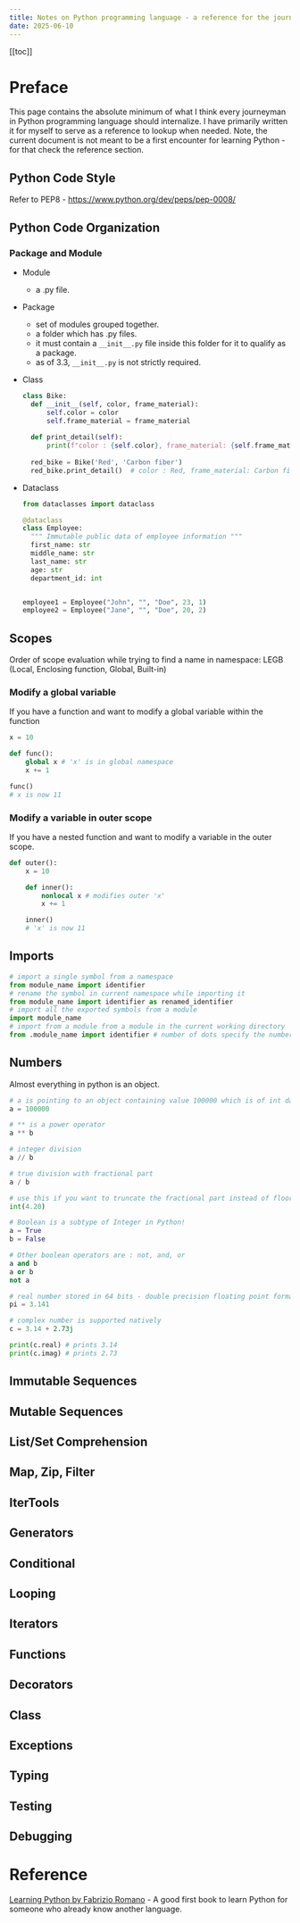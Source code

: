 ```yaml
---
title: Notes on Python programming language - a reference for the journeyman
date: 2025-06-10
---
```


[[toc]]

# Preface

This page contains the absolute minimum of what I think every journeyman in Python programming language should internalize. I have primarily written it for myself to serve as a reference to lookup when needed. Note, the current document is not meant to be a first encounter for learning Python - for that check the reference section.

## Python Code Style

Refer to PEP8 - https://www.python.org/dev/peps/pep-0008/

## Python Code Organization

### Package and Module

* Module
  * a .py file.
* Package
  * set of modules grouped together.
  * a folder which has .py files.
  * it must contain a `__init__.py` file inside this folder for it to qualify as a package.
  * as of 3.3, `__init__.py` is not strictly required.
* Class
  
  ```python
  class Bike:
    def __init__(self, color, frame_material):
        self.color = color
        self.frame_material = frame_material
    
    def print_detail(self):
        print(f"color : {self.color}, frame_material: {self.frame_material}")
    
    red_bike = Bike('Red', 'Carbon fiber')
    red_bike.print_detail()  # color : Red, frame_material: Carbon fiber
  ```  
* Dataclass

  ```python
  from dataclasses import dataclass

  @dataclass
  class Employee:
    """ Immutable public data of employee information """
    first_name: str
    middle_name: str
    last_name: str
    age: str
    department_id: int


  employee1 = Employee("John", "", "Doe", 23, 1)
  employee2 = Employee("Jane", "", "Doe", 20, 2)
  ```

## Scopes

Order of scope evaluation while trying to find a name in namespace:
LEGB (Local, Enclosing function, Global, Built-in)

### Modify a global variable

If you have a function and want to modify a global variable within the function

```python
x = 10

def func():
    global x # 'x' is in global namespace
    x += 1

func()
# x is now 11
```

### Modify a variable in outer scope

If you have a nested function and want to modify a variable in the outer scope.

```python
def outer():
    x = 10

    def inner():
        nonlocal x # modifies outer 'x'
        x += 1

    inner()
    # 'x' is now 11
```

## Imports

```python
# import a single symbol from a namespace
from module_name import identifier
# rename the symbol in current namespace while importing it
from module_name import identifier as renamed_identifier
# import all the exported symbols from a module
import module_name
# import from a module from a module in the current working directory
from .module_name import identifier # number of dots specify the number of folders to backtrack up and one 'dot' is current folder
```

## Numbers

Almost everything in python is an object.

```python
# a is pointing to an object containing value 100000 which is of int data type
a = 100000 

# ** is a power operator
a ** b 

# integer division
a // b

# true division with fractional part
a / b 

# use this if you want to truncate the fractional part instead of flooring it.
int(4.20) 

# Boolean is a subtype of Integer in Python!
a = True
b = False

# Other boolean operators are : not, and, or
a and b
a or b
not a

# real number stored in 64 bits - double precision floating point format
pi = 3.141

# complex number is supported natively
c = 3.14 + 2.73j

print(c.real) # prints 3.14
print(c.imag) # prints 2.73
```

## Immutable Sequences

## Mutable Sequences

## List/Set Comprehension

## Map, Zip, Filter

## IterTools

## Generators

## Conditional

## Looping

## Iterators

## Functions

## Decorators

## Class

## Exceptions

## Typing

## Testing

## Debugging


# Reference

[Learning Python by Fabrizio Romano](https://books.google.com/books/about/Learn_Python_Programming.html?id=abtLEAAAQBAJ) - A good first book to learn Python for someone who already know another language.

